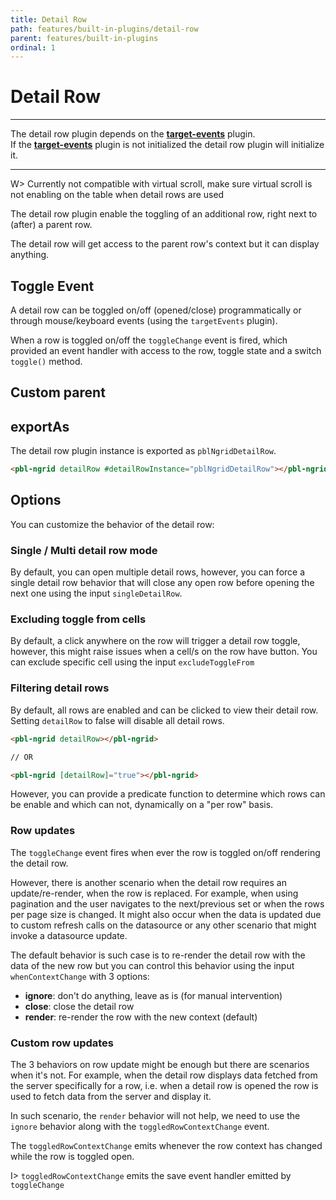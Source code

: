 ```yaml
---
title: Detail Row
path: features/built-in-plugins/detail-row
parent: features/built-in-plugins
ordinal: 1
---
```

# Detail Row

---

The detail row plugin depends on the **[target-events](../target-events)** plugin.  
If the **[target-events](../target-events)** plugin is not initialized the detail row plugin will initialize it.

---

W> Currently not compatible with virtual scroll, make sure virtual scroll is not enabling on the table when detail rows are used

The detail row plugin enable the toggling of an additional row, right next to (after) a parent row.

The detail row will get access to the parent row's context but it can display anything.

## Toggle Event

A detail row can be toggled on/off (opened/close) programmatically or through mouse/keyboard events (using the `targetEvents` plugin).

When a row is toggled on/off the `toggleChange` event is fired, which provided an event handler with access to the row, toggle state and a switch `toggle()` method.

<div pbl-example-view="pbl-detail-row-example"></div>

## Custom parent

<div pbl-example-view="pbl-custom-parent-example"></div>

## exportAs

The detail row plugin instance is exported as `pblNgridDetailRow`.

```html
<pbl-ngrid detailRow #detailRowInstance="pblNgridDetailRow"></pbl-ngrid>
```

## Options

You can customize the behavior of the detail row:

### Single / Multi detail row mode

By default, you can open multiple detail rows, however, you can force a single detail row behavior that will
close any open row before opening the next one using the input `singleDetailRow`.

### Excluding toggle from cells

By default, a click anywhere on the row will trigger a detail row toggle, however, this might raise issues
when a cell/s on the row have button. You can exclude specific cell using the input `excludeToggleFrom`

<div pbl-example-view="pbl-single-and-exclude-mode-example"></div>

### Filtering detail rows

By default, all rows are enabled and can be clicked to view their detail row. Setting `detailRow` to false will disable all detail rows.

```html
<pbl-ngrid detailRow></pbl-ngrid>

// OR

<pbl-ngrid [detailRow]="true"></pbl-ngrid>
```

However, you can provide a predicate function to determine which rows can be enable and which can not, dynamically on a "per row" basis.

<div pbl-example-view="pbl-predicate-example"></div>

### Row updates

The `toggleChange` event fires when ever the row is toggled on/off rendering the detail row.

However, there is another scenario when the detail row requires an update/re-render, when the row is replaced.
For example, when using pagination and the user navigates to the next/previous set or when the rows per page size is changed.
It might also occur when the data is updated due to custom refresh calls on the datasource or any other scenario that might invoke a datasource update.

The default behavior is such case is to re-render the detail row with the data of the new row but you can control this behavior using the input `whenContextChange` with 3 options:

- **ignore**: don't do anything, leave as is (for manual intervention)
- **close**: close the detail row
- **render**: re-render the row with the new context (default)

<div pbl-example-view="pbl-multi-page-example"></div>

### Custom row updates

The 3 behaviors on row update might be enough but there are scenarios when it's not. For example, when the detail row displays data fetched from the server
specifically for a row, i.e. when a detail row is opened the row is used to fetch data from the server and display it.

In such scenario, the `render` behavior will not help, we need to use the `ignore` behavior along with the `toggledRowContextChange` event.

The `toggledRowContextChange` emits whenever the row context has changed while the row is toggled open.

I> `toggledRowContextChange` emits the save event handler emitted by `toggleChange`
